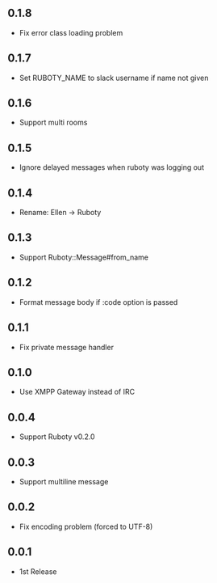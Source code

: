 ## 0.1.8
* Fix error class loading problem

## 0.1.7
* Set RUBOTY_NAME to slack username if name not given

## 0.1.6
* Support multi rooms

## 0.1.5
* Ignore delayed messages when ruboty was logging out

## 0.1.4
* Rename: Ellen -> Ruboty

## 0.1.3
* Support Ruboty::Message#from_name

## 0.1.2
* Format message body if :code option is passed

## 0.1.1
* Fix private message handler

## 0.1.0
* Use XMPP Gateway instead of IRC

## 0.0.4
* Support Ruboty v0.2.0

## 0.0.3
* Support multiline message

## 0.0.2
* Fix encoding problem (forced to UTF-8)

## 0.0.1
* 1st Release
